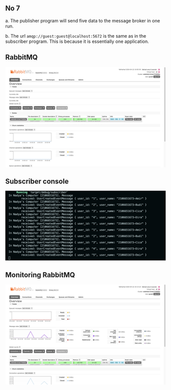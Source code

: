 ## No 7

a. The publisher program will send five data to the message broker in one run.

b. The url `amqp://guest:guest@localhost:5672` is the same as in the subscriber program. This is because it is essentially one application.

## RabbitMQ

![rabbitmq](img/rabbitmq.png)

## Subscriber console

![subscriber console](img/subscriber-console.png)

## Monitoring RabbitMQ

![monitoring rabbitmq](img/monitoring-rabbitmq.png)